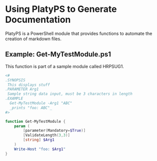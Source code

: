 # Using PlatyPS to Generate Documentation

PlatyPS is a PowerShell module that provides functions to automate the creation of markdown files.

## Example: Get-MyTestModule.ps1

This function is part of a sample module called HRPSUG1.

```powershell
<#
.SYNOPSIS
 This displays stuff
.PARAMETER Arg1
 Sample string data input, must be 3 characters in length
.EXAMPLE
  Get-MyTestModule -Arg1 "ABC"
  _prints "foo: ABC"_
#>

function Get-MyTestModule {
	param (
		[parameter(Mandatory=$True)]
		[ValidateLength(3,3)]
		[string] $Arg1
	)
	Write-Host "foo: $Arg1"
}
```
